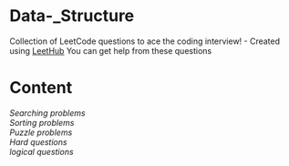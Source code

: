 # Data-_Structure
Collection of LeetCode questions to ace the coding interview! - Created using [LeetHub](https://github.com/QasimWani/LeetHub)
You can get help from these questions 
# Content 
  *Searching problems* <br/>
  *Sorting problems* <br/>
*Puzzle problems* <br/>
*Hard questions* 
<br/>
*logical questions*
